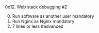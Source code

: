 0x12. Web stack debugging #2

0. Run software as another user mandatory
1. Run Nginx as Nginx mandatory
2. 7 lines or less #advanced